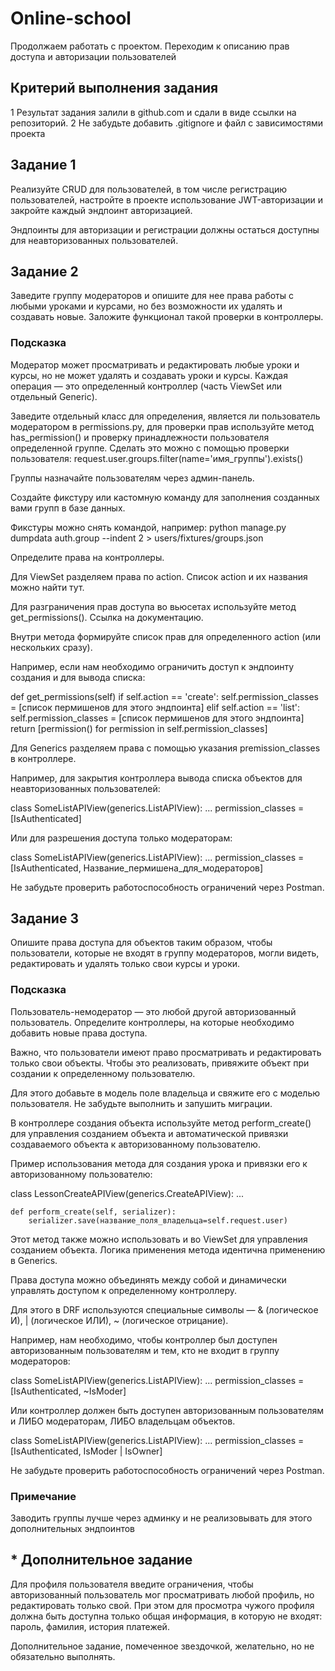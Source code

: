 # Online-school

Продолжаем работать с проектом. Переходим к описанию прав доступа и авторизации пользователей

## Критерий выполнения задания
1 Результат задания залили в github.com и сдали в виде ссылки на репозиторий.
2 Не забудьте добавить .gitignore и файл с зависимостями проекта

## Задание 1
Реализуйте CRUD для пользователей, в том числе регистрацию пользователей, 
настройте в проекте использование JWT-авторизации и закройте каждый эндпоинт авторизацией.

Эндпоинты для авторизации и регистрации должны остаться доступны для неавторизованных пользователей.

## Задание 2
Заведите группу модераторов и опишите для нее права работы с 
любыми уроками и курсами, но без возможности их удалять и 
создавать новые. Заложите функционал такой проверки в контроллеры.


### Подсказка
Модератор может просматривать и редактировать любые уроки и курсы, 
но не может удалять и создавать уроки и курсы. 
Каждая операция — это определенный контроллер (часть ViewSet или отдельный Generic).

Заведите отдельный класс для определения, является ли 
пользователь модератором в permissions.py, 
для проверки прав используйте метод has_permission() 
и проверку принадлежности пользователя определенной группе. 
Сделать это можно с помощью проверки пользователя: 
request.user.groups.filter(name='имя_группы').exists()

Группы назначайте пользователям через админ-панель.

Создайте фикстуру или кастомную команду для 
заполнения созданных вами групп в базе данных.

Фикстуры можно снять командой, например:
python manage.py dumpdata auth.group --indent 2 > users/fixtures/groups.json

Определите права на контроллеры.


Для ViewSet разделяем права по action.
Список action и их названия можно найти тут.

Для разграничения прав доступа во вьюсетах используйте метод 
get_permissions(). Ссылка на документацию.

Внутри метода формируйте список прав для определенного action 
(или нескольких сразу).

Например, если нам необходимо ограничить доступ к эндпоинту 
создания и для вывода списка:

def get_permissions(self)
	if self.action == 'create':
		self.permission_classes = [список пермишенов для этого эндпоинта]
	elif self.action == 'list':
		self.permission_classes = [список пермишенов для этого эндпоинта]
	return [permission() for permission in self.permission_classes]

Для Generics разделяем права с помощью указания 
premission_classes в контроллере.

Например, для закрытия контроллера вывода списка объектов для 
неавторизованных пользователей:

class SomeListAPIView(generics.ListAPIView):
		...
    permission_classes = [IsAuthenticated]

Или для разрешения доступа только модераторам:

class SomeListAPIView(generics.ListAPIView):
		...
    permission_classes = [IsAuthenticated, Название_пермишена_для_модераторов]

 

Не забудьте проверить работоспособность ограничений через Postman.

## Задание 3
Опишите права доступа для объектов таким образом, 
чтобы пользователи, которые не входят в группу модераторов, 
могли видеть, редактировать и удалять только свои курсы и уроки.
 

### Подсказка
Пользователь-немодератор — это любой другой авторизованный 
пользователь. Определите контроллеры, на которые необходимо 
добавить новые права доступа.

Важно, что пользователи имеют право просматривать и 
редактировать только свои объекты. Чтобы это реализовать, 
привяжите объект при создании к определенному пользователю.

Для этого добавьте в модель поле владельца и свяжите его с 
моделью пользователя. Не забудьте выполнить и запушить миграции.

В контроллере создания объекта используйте метод perform_create()
для управления созданием объекта и автоматической 
привязки создаваемого объекта к авторизованному пользователю.


Пример использования метода для создания урока и привязки его 
к авторизованному пользователю:

class LessonCreateAPIView(generics.CreateAPIView):
		...

    def perform_create(self, serializer):
        serializer.save(название_поля_владельца=self.request.user)

Этот метод также можно использовать и во ViewSet для 
управления созданием объекта. Логика применения метода 
идентична применению в Generics.

Права доступа можно объединять между собой и 
динамически управлять доступом к определенному контроллеру.

Для этого в DRF используются специальные символы — 
& (логическое И), | (логическое ИЛИ), ~ (логическое отрицание).

Например, нам необходимо, чтобы контроллер был доступен 
авторизованным пользователям и тем, кто не входит в группу 
модераторов:

class SomeListAPIView(generics.ListAPIView):
		...
    permission_classes = [IsAuthenticated, ~IsModer]

Или контроллер должен быть доступен авторизованным 
пользователям и ЛИБО модераторам, ЛИБО владельцам объектов.

class SomeListAPIView(generics.ListAPIView):
		...
    permission_classes = [IsAuthenticated, IsModer | IsOwner]

Не забудьте проверить работоспособность ограничений через 
Postman.


### Примечание

Заводить группы лучше через админку и не реализовывать для 
этого дополнительных эндпоинтов


## * Дополнительное задание
Для профиля пользователя введите ограничения, 
чтобы авторизованный пользователь мог просматривать любой 
профиль, но редактировать только свой. При этом для просмотра 
чужого профиля должна быть доступна только общая информация, 
в которую не входят: пароль, фамилия, история платежей.

Дополнительное задание, помеченное звездочкой, желательно, но не обязательно выполнять.

